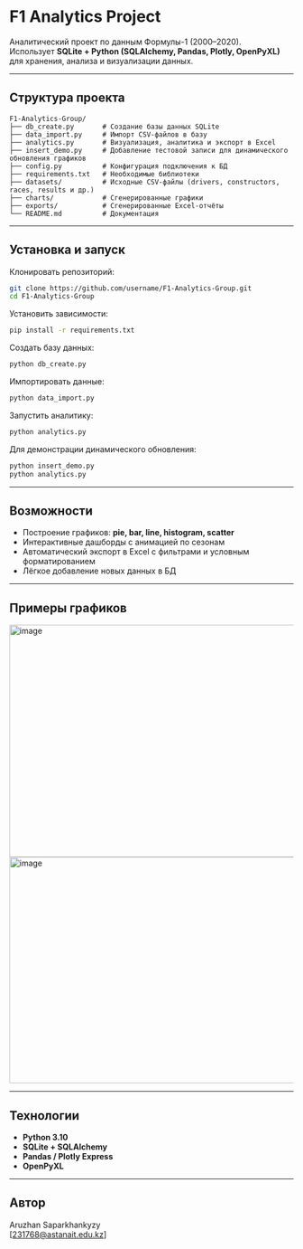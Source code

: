 #  F1 Analytics Project

Аналитический проект по данным Формулы-1 (2000–2020).  
Использует **SQLite + Python (SQLAlchemy, Pandas, Plotly, OpenPyXL)** для хранения, анализа и визуализации данных.

---

##  Структура проекта

```
F1-Analytics-Group/
├── db_create.py       # Создание базы данных SQLite
├── data_import.py     # Импорт CSV-файлов в базу
├── analytics.py       # Визуализация, аналитика и экспорт в Excel
├── insert_demo.py     # Добавление тестовой записи для динамического обновления графиков
├── config.py          # Конфигурация подключения к БД
├── requirements.txt   # Необходимые библиотеки
├── datasets/          # Исходные CSV-файлы (drivers, constructors, races, results и др.)
├── charts/            # Сгенерированные графики
├── exports/           # Сгенерированные Excel-отчёты
└── README.md          # Документация
```

---

##  Установка и запуск

Клонировать репозиторий:

```bash
git clone https://github.com/username/F1-Analytics-Group.git
cd F1-Analytics-Group
```

Установить зависимости:

```bash
pip install -r requirements.txt
```

Создать базу данных:

```bash
python db_create.py
```

Импортировать данные:

```bash
python data_import.py
```

Запустить аналитику:

```bash
python analytics.py
```

Для демонстрации динамического обновления:

```bash
python insert_demo.py
python analytics.py
```

---

##  Возможности

- Построение графиков: **pie, bar, line, histogram, scatter**
- Интерактивные дашборды с анимацией по сезонам
- Автоматический экспорт в Excel с фильтрами и условным форматированием
- Лёгкое добавление новых данных в БД

---

##  Примеры графиков

<img width="523" height="411" alt="image" src="https://github.com/user-attachments/assets/dc359c13-81f9-454a-aba7-3f77f76a93a1" />
<img width="640" height="400" alt="image" src="https://github.com/user-attachments/assets/57d06897-0bf4-4ff7-9766-0f4dafdab231" />


---

##  Технологии

- **Python 3.10**
- **SQLite + SQLAlchemy**
- **Pandas / Plotly Express**
- **OpenPyXL**

---

##  Автор

Aruzhan Saparkhankyzy  
[231768@astanait.edu.kz]


